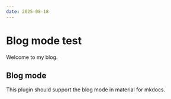 ```yaml
---
date: 2025-08-18
---
```


# Blog mode test

Welcome to my blog.

## Blog mode

This plugin should support the blog mode in material for mkdocs.